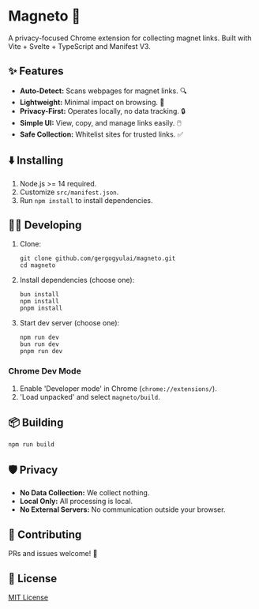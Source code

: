 # Magneto 🧲

A privacy-focused Chrome extension for collecting magnet links. Built with Vite + Svelte + TypeScript and Manifest V3.

## ✨ Features

*   **Auto-Detect:** Scans webpages for magnet links. 🔍
*   **Lightweight:** Minimal impact on browsing. 🚀
*   **Privacy-First:** Operates locally, no data tracking. 🔒
*   **Simple UI:** View, copy, and manage links easily. 🖱️
*   **Safe Collection:** Whitelist sites for trusted links. ✅

## ⬇️ Installing

1.  Node.js >= 14 required.
2.  Customize `src/manifest.json`.
3.  Run `npm install` to install dependencies.

## 👨‍💻 Developing

1.  Clone:

    ```shell
    git clone github.com/gergogyulai/magneto.git
    cd magneto
    ```

2.  Install dependencies (choose one):

    ```shell
    bun install
    npm install
    pnpm install
    ```

3.  Start dev server (choose one):

    ```shell
    npm run dev
    bun run dev
    pnpm run dev
    ```

### Chrome Dev Mode

1.  Enable 'Developer mode' in Chrome (`chrome://extensions/`).
2.  'Load unpacked' and select `magneto/build`.

## 📦 Building

```shell
npm run build
```

## 🛡️ Privacy

*   **No Data Collection:** We collect nothing.
*   **Local Only:** All processing is local.
*   **No External Servers:** No communication outside your browser.

## 🤝 Contributing

PRs and issues welcome! 🙏

## 📜 License

[MIT License](LICENSE)
